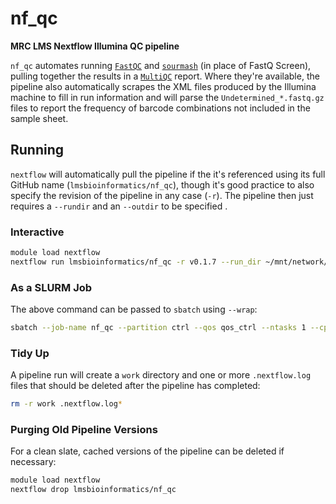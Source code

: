 # nf_qc

**MRC LMS Nextflow Illumina QC pipeline**

`nf_qc` automates running
[`FastQC`](https://www.bioinformatics.babraham.ac.uk/projects/fastqc/)
and
[`sourmash`](https://sourmash.readthedocs.io/en/latest/)
(in place of FastQ Screen), pulling together the results in a
[`MultiQC`](https://seqera.io/multiqc/)
report. Where they're available, the pipeline also automatically scrapes the XML
files produced by the Illumina machine to fill in run information and will parse
the `Undetermined_*.fastq.gz` files to report the frequency of barcode combinations
not included in the sample sheet.

## Running

`nextflow` will automatically pull the pipeline if the it's referenced using its
full GitHub name (`lmsbioinformatics/nf_qc`), though it's good practice to also
specify the revision of the pipeline in any case (`-r`). The pipeline then just
requires a `--rundir` and an `--outdir` to be specified .

### Interactive

```bash
module load nextflow
nextflow run lmsbioinformatics/nf_qc -r v0.1.7 --run_dir ~/mnt/network/isilon_miseq/Runs/240719_M01823_0626_000000000-DMHVJ --outdir 240719_M01823_0626_000000000-DMHVJ
```

### As a SLURM Job

The above command can be passed to `sbatch` using `--wrap`:

```bash
sbatch --job-name nf_qc --partition ctrl --qos qos_ctrl --ntasks 1 --cpus-per-task 1 --mem 512M --time 06:00:00 --parsable --wrap 'module load nextflow; nextflow run lmsbioinformatics/nf_qc -r v0.1.7 --run_dir ~/mnt/network/isilon_nextseq/Runs/240730_VH00504_220_2223JLLNX --outdir 240730_VH00504_220_2223JLLNX'
```

### Tidy Up

A pipeline run will create a `work` directory and one or more `.nextflow.log` files
that should be deleted after the pipeline has completed:

```bash
rm -r work .nextflow.log*
```

### Purging Old Pipeline Versions

For a clean slate, cached versions of the pipeline can be deleted if necessary:

```bash
module load nextflow
nextflow drop lmsbioinformatics/nf_qc
```